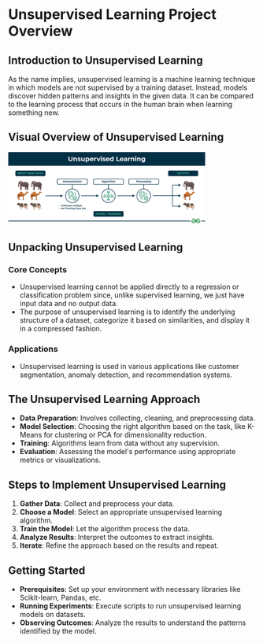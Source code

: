 
# Unsupervised Learning Project Overview

## Introduction to Unsupervised Learning
As the name implies, unsupervised learning is a machine learning technique in which models are not supervised by a training dataset. Instead, models discover hidden patterns and insights in the given data. It can be compared to the learning process that occurs in the human brain when learning something new.

## Visual Overview of Unsupervised Learning
<img src="/Unsupervised%20Machine%20Learning/Unsupervised-learning.png" width="400">

## Unpacking Unsupervised Learning
### Core Concepts
   - Unsupervised learning cannot be applied directly to a regression or classification problem since, unlike supervised learning, we just have input data and no output data.
   - The purpose of unsupervised learning is to identify the underlying structure of a dataset, categorize it based on similarities, and display it in a compressed fashion.
### Applications
   - Unsupervised learning is used in various applications like customer segmentation, anomaly detection, and recommendation systems.

## The Unsupervised Learning Approach
- **Data Preparation**: Involves collecting, cleaning, and preprocessing data.
- **Model Selection**: Choosing the right algorithm based on the task, like K-Means for clustering or PCA for dimensionality reduction.
- **Training**: Algorithms learn from data without any supervision.
- **Evaluation**: Assessing the model's performance using appropriate metrics or visualizations.

## Steps to Implement Unsupervised Learning
1. **Gather Data**: Collect and preprocess your data.
2. **Choose a Model**: Select an appropriate unsupervised learning algorithm.
3. **Train the Model**: Let the algorithm process the data.
4. **Analyze Results**: Interpret the outcomes to extract insights.
5. **Iterate**: Refine the approach based on the results and repeat.

## Getting Started
- **Prerequisites**: Set up your environment with necessary libraries like Scikit-learn, Pandas, etc.
- **Running Experiments**: Execute scripts to run unsupervised learning models on datasets.
- **Observing Outcomes**: Analyze the results to understand the patterns identified by the model.


